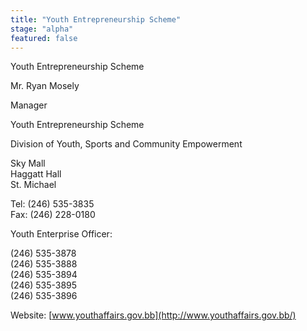 ```yaml
---
title: "Youth Entrepreneurship Scheme"
stage: "alpha"
featured: false
---
```


Youth Entrepreneurship Scheme

Mr. Ryan Mosely

Manager

Youth Entrepreneurship Scheme

Division of Youth, Sports and Community Empowerment

Sky Mall  
Haggatt Hall  
St. Michael 

Tel: (246) 535-3835  
Fax: (246) 228-0180

Youth Enterprise Officer:

(246) 535-3878  
(246) 535-3888   
(246) 535-3894   
(246) 535-3895   
(246) 535-3896

Website: [www.youthaffairs.gov.bb](http://www.youthaffairs.gov.bb/)